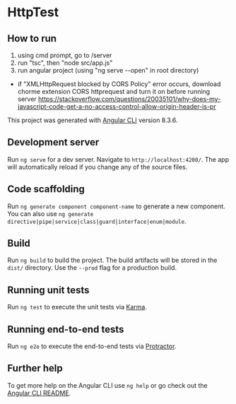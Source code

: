 # HttpTest

## How to run
1. using cmd prompt, go to /server
2. run "tsc", then "node src/app.js"
3. run angular project (using "ng serve --open" in root directory)
* if "XMLHttpRequest blocked by CORS Policy" error occurs, download chorme extension CORS httprequest and turn it on before running server
https://stackoverflow.com/questions/20035101/why-does-my-javascript-code-get-a-no-access-control-allow-origin-header-is-pr


This project was generated with [Angular CLI](https://github.com/angular/angular-cli) version 8.3.6.

## Development server

Run `ng serve` for a dev server. Navigate to `http://localhost:4200/`. The app will automatically reload if you change any of the source files.

## Code scaffolding

Run `ng generate component component-name` to generate a new component. You can also use `ng generate directive|pipe|service|class|guard|interface|enum|module`.

## Build

Run `ng build` to build the project. The build artifacts will be stored in the `dist/` directory. Use the `--prod` flag for a production build.

## Running unit tests

Run `ng test` to execute the unit tests via [Karma](https://karma-runner.github.io).

## Running end-to-end tests

Run `ng e2e` to execute the end-to-end tests via [Protractor](http://www.protractortest.org/).

## Further help

To get more help on the Angular CLI use `ng help` or go check out the [Angular CLI README](https://github.com/angular/angular-cli/blob/master/README.md).

